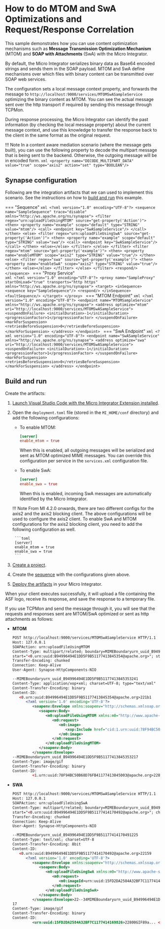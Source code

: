 # How to do MTOM and SwA Optimizations and Request/Response Correlation

This sample demonstrates how you can use content optimization mechanisms such as **Message Transmission Optimization Mechanism** (MTOM) and **SOAP with Attachments** (SwA) with the Micro Integrator.

By default, the Micro Integrator serializes binary data as Base64 encoded strings and sends them in the SOAP payload. MTOM and SwA define mechanisms over which files with binary content can be transmitted over SOAP web services.

The configuration sets a local message context property, and forwards
the message to
`http://localhost:9000/services/MTOMSwASampleService`
optimizing the binary content as MTOM. You can see the actual message
sent over the http transport if required by sending this message through
TCPMon.

During response processing, the
Micro Integrator can identify the past information (by checking the local message property) about the current message context,
and use this knowledge to transfer the response back to the client
in the same format as the original request.  

!!! Note
    In a content aware mediation scenario (where the message gets built), you can use the following property to decode the 
    multipart message that is being sent to the backend. Otherwise, the outgoing message will be in encoded form.
    ```xml
    <property name="DECODE_MULTIPART_DATA" value="true" scope="axis2" action="set" type="BOOLEAN"/>
    ```
    
## Synapse configuration

Following are the integration artifacts that we can used to implement this scenario. See the instructions on how to [build and run](#build-and-run) this example.

=== "Sequence"
    ```xml
    <?xml version="1.0" encoding="UTF-8"?>
    <sequence name="SampleSequence" trace="disable" xmlns="http://ws.apache.org/ns/synapse">
        <filter regex="urn:uploadFileUsingMTOM" source="get-property('Action')">
            <then>
                <property name="example" scope="default" type="STRING" value="mtom"/>
                <call>
                    <endpoint key="SwASampleService"/>
                </call>
            </then>
            <else>
                <filter regex="urn:uploadFileUsingSwA" source="get-property('Action')">
                    <then>
                        <property name="example" scope="default" type="STRING" value="swa"/>
                        <call>
                            <endpoint key="SwASampleService"/>
                        </call>
                    </then>
                    <else></else>
                </filter>
            </else>
        </filter>
        <filter regex="mtom" source="get-property('example')">
            <then>
                <property name="enableMTOM" scope="axis2" type="STRING" value="true"/>
            </then>
            <else>
                <filter regex="swa" source="get-property('example')">
                    <then>
                        <property name="enableSwA" scope="axis2" type="STRING" value="true"/>
                    </then>
                    <else></else>
                </filter>
            </else>
        </filter>
        <respond/>
    </sequence>
    ```
=== "Proxy Service"    
    ```xml
    <?xml version="1.0" encoding="UTF-8"?>
    <proxy name="SampleProxy" startOnLoad="true" transports="http https" xmlns="http://ws.apache.org/ns/synapse">
        <target>
            <inSequence>
                <sequence key="SampleSequence"/>
                <respond/>
            </inSequence>
            <faultSequence/>
        </target>
    </proxy>
    ```
=== "MTOM Endpoint"
    ```xml
    <?xml version="1.0" encoding="UTF-8"?>
    <endpoint name="MTOMSampleService" xmlns="http://ws.apache.org/ns/synapse">
        <address optimize="mtom" uri="http://localhost:9000/services/MTOMSwASampleService">
            <suspendOnFailure>
                <initialDuration>-1</initialDuration>
                <progressionFactor>1</progressionFactor>
            </suspendOnFailure>
            <markForSuspension>
                <retriesBeforeSuspension>0</retriesBeforeSuspension>
            </markForSuspension>
        </address>
    </endpoint>
    ```
=== "SwA Endpoint"
    ```xml
    <?xml version="1.0" encoding="UTF-8"?>
    <endpoint name="SwASampleService" xmlns="http://ws.apache.org/ns/synapse">
        <address optimize="swa" uri="http://localhost:9000/services/MTOMSwASampleService">
            <suspendOnFailure>
                <initialDuration>-1</initialDuration>
                <progressionFactor>1</progressionFactor>
            </suspendOnFailure>
            <markForSuspension>
                <retriesBeforeSuspension>0</retriesBeforeSuspension>
            </markForSuspension>
        </address>
    </endpoint>
    ```

## Build and run

Create the artifacts:

1. [Launch Visual Studio Code with the Micro Integrator Extension installed]({{base_path}}/develop/mi-for-vscode/install-wso2-mi-for-vscode).
2. Open the `deployment.toml` file (stored in the `MI_HOME/conf` directory) and add the following configurations:

    - To enable MTOM:
       ```toml
       [server]
       enable_mtom = true
       ```
      When this is enabled, all outgoing messages will be serialized and
        sent as MTOM optimized MIME messages. You can override this
        configuration per service in the `services.xml`
        configuration file.

    - To enable SwA:
       ```toml
       [server]
       enable_swa = true
       ```
      When this is enabled, incoming SwA messages are automatically
        identified by the Micro Integrator. 

    !!! Note
        From MI 4.2.0 onwards, there are two different configs for the axis2 and the axis2 blocking client. The above configurations will be used to configure the axis2  client. To enable SwA and MTOM configurations for the axis2 blocking client, you need to add the following configuration as well.
    
        ```toml
        [server]
        enable_mtom = true
        enable_swa = true
        ```

3. [Create a project]({{base_path}}/develop/create-integration-project).
4. Create the [sequence]({{base_path}}/develop/creating-artifacts/creating-reusable-sequences) with the configurations given above.
5. [Deploy the artifacts]({{base_path}}/develop/deploy-artifacts) in your Micro Integrator.

When your client executes successfully, it will upload a file containing
the ASF logo, receive its response, and save the response to a
temporary file.

<!--
When you analyze the log once the client is run specifying MTOM
optimization, you will see an output as follows:
```bash
[java] Sending file : ./../../repository/samples/resources/mtom/asf-logo.gif as MTOM
[java] Saved response to file : ./../../work/temp/sampleClient/mtom-49258.gif
```
-->

If you use TCPMon and send the message through it, you will see that the requests and responses sent are MTOM/SwA optimized or sent as http
attachments as follows:

- **MTOM**

    ```xml
    POST http://localhost:9000/services/MTOMSwASampleService HTTP/1.1
    Host: 127.0.0.1
    SOAPAction: urn:uploadFileUsingMTOM
    Content-Type: multipart/related; boundary=MIMEBoundaryurn_uuid_B94996494E1DD5F9B51177413845353; type="application/xop+xml";
    start="<0.urn:uuid:B94996494E1DD5F9B51177413845354@apache.org>"; start-info="text/xml"; charset=UTF-8
    Transfer-Encoding: chunked
    Connection: Keep-Alive
    User-Agent: Synapse-HttpComponents-NIO

    --MIMEBoundaryurn_uuid_B94996494E1DD5F9B51177413845353241
    Content-Type: application/xop+xml; charset=UTF-8; type="text/xml"
    Content-Transfer-Encoding: binary
    Content-ID:
       <0.urn:uuid:B94996494E1DD5F9B51177413845354@apache.org>221b1
          <?xml version='1.0' encoding='UTF-8'?>
             <soapenv:Envelope xmlns:soapenv="http://schemas.xmlsoap.org/soap/envelope/">
                <soapenv:Body>
                   <m0:uploadFileUsingMTOM xmlns:m0="http://www.apache-synapse.org/test">
                      <m0:request>
                         <m0:image>
                            <xop:Include href="cid:1.urn:uuid:78F94BC50B68D76FB41177413845003@apache.org" xmlns:xop="http://www.w3.org/2004/08/xop/include" />
                         </m0:image>
                      </m0:request>
                   </m0:uploadFileUsingMTOM>
                </soapenv:Body>
             </soapenv:Envelope>
    --MIMEBoundaryurn_uuid_B94996494E1DD5F9B51177413845353217
    Content-Type: image/gif
    Content-Transfer-Encoding: binary
    Content-ID:
             <1.urn:uuid:78F94BC50B68D76FB41177413845003@apache.org>22800GIF89a... << binary content >>
    ```

- **SWA**

    ```xml
    POST http://localhost:9000/services/MTOMSwASampleService HTTP/1.1
    Host: 127.0.0.1
    SOAPAction: urn:uploadFileUsingSwA
    Content-Type: multipart/related; boundary=MIMEBoundaryurn_uuid_B94996494E1DD5F9B51177414170491; type="text/xml";
    start="<0.urn:uuid:B94996494E1DD5F9B51177414170492@apache.org>"; charset=UTF-8
    Transfer-Encoding: chunked
    Connection: Keep-Alive
    User-Agent: Synapse-HttpComponents-NIO

    --MIMEBoundaryurn_uuid_B94996494E1DD5F9B51177414170491225
    Content-Type: text/xml; charset=UTF-8
    Content-Transfer-Encoding: 8bit
    Content-ID:
       <0.urn:uuid:B94996494E1DD5F9B51177414170492@apache.org>22159
          <?xml version='1.0' encoding='UTF-8'?>
             <soapenv:Envelope xmlns:soapenv="http://schemas.xmlsoap.org/soap/envelope/">
                <soapenv:Body>
                   <m0:uploadFileUsingSwA xmlns:m0="http://www.apache-synapse.org/test">
                      <m0:request>
                         <m0:imageId>urn:uuid:15FD2DA2584A32BF7C1177414169826</m0:imageId>
                      </m0:request>
                   </m0:uploadFileUsingSwA>
                </soapenv:Body>
             </soapenv:Envelope>22--34MIMEBoundaryurn_uuid_B94996494E1DD5F9B511774141704912
    17
    Content-Type: image/gif
    Content-Transfer-Encoding: binary
    Content-ID:
             <urn:uuid:15FD2DA2584A32BF7C1177414169826>22800GIF89a... << binary content >>
    ```
